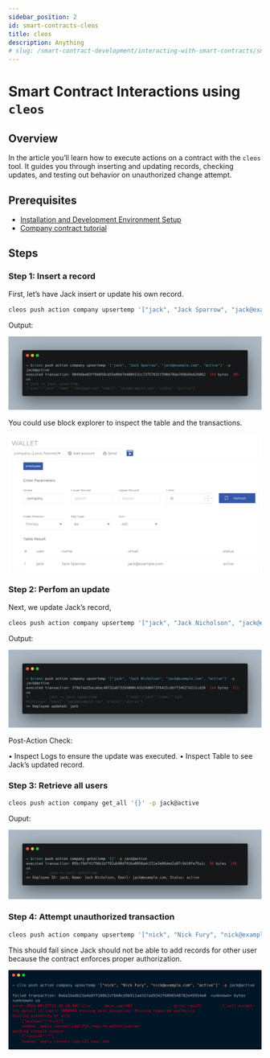 ```yaml
---
sidebar_position: 2
id: smart-contracts-cleos
title: cleos
description: Anything
# slug: /smart-contract-development/interacting-with-smart-contracts/smart-contracts-cleos
---
```



# Smart Contract Interactions using `cleos`

## Overview

In the article you’ll learn how to execute actions on a contract with the `cleos` tool. It guides you through inserting and updating records, checking updates, and testing out behavior on unauthorized change attempt.

## Prerequisites

- [Installation and Development Environment Setup](../../getting-started/getting-started-intro.md)
- [Company contract tutorial](../company-contract.md)


## Steps 

### Step 1: Insert a record

First, let’s have Jack insert or update his own record.

```bash
cleos push action company upsertemp '["jack", "Jack Sparrow", "jack@example.com", "active"]' -p jack@active
```

Output: 

![create-record](/img/create-record.png) 


You could use block explorer to inspect the table and the transactions.

![be-table-check](/img/be-table-check.png) 

### Step 2: Perfom an update

Next, we update Jack’s record, 

```bash
cleos push action company upsertemp '["jack", "Jack Nicholson", "jack@example.com", "active"]' -p jack@active
```

Output:

![update-record](/img/update-record.png) 


Post-Action Check:

 • Inspect Logs to ensure the update was executed.
 • Inspect Table to see Jack’s updated record.

### Step 3: Retrieve all users

```bash
cleos push action company get_all '{}' -p jack@active
```


Ouput: 

![retrieve-records](/img/retrieve-records.png) 

### Step 4: Attempt unauthorized transaction

```bash
cleos push action company upsertemp '["nick", "Nick Fury", "nick@example.com", "active"]' -p jack@active
```

This should fail since Jack should not be able to add records for other user because the contract enforces proper authorization.


![unauthorized](/img/unauthorized.png) 


